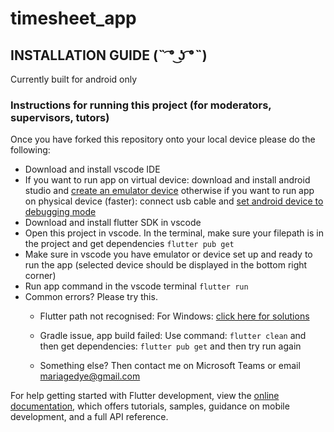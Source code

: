 # timesheet_app


## INSTALLATION GUIDE   (˵ ͡° ͜ʖ ͡°˵)

Currently built for android only

### Instructions for running this project (for moderators, supervisors, tutors)
Once you have forked this repository onto your local device please do the following:

* Download and install vscode IDE
* If you want to run app on virtual device: download and install android studio and [create an emulator device](https://youtu.be/q-3r85fl-g4?si=4ozX1hdjAkgHQuE3) otherwise if you want to run app on physical device (faster): connect usb cable and [set android device to debugging mode](https://youtu.be/aohkII1C4JY?si=33vqM9sMLxwOu0GS) 
* Download and install flutter SDK in vscode
* Open this project in vscode. In the terminal, make sure your filepath is in the project and get dependencies `flutter pub get`
* Make sure in vscode you have emulator or device set up and ready to run the app (selected device should be displayed in the bottom right corner)
* Run app command in the vscode terminal  `flutter run`
* Common errors? Please try this.
    * Flutter path not recognised: For Windows: [click here for solutions](https://www.google.com/search?q=how+to+edit+the+system+environment+variables+simple&sca_esv=580628691&rlz=1C1JZAP_enNZ1000NZ1000&sxsrf=AM9HkKnGT-jG6tdhF1fNvlqzhJoOPKjaKg%3A1699482481740&ei=cQtMZfjbLJmWnesP0YOKsAI&ved=0ahUKEwi42IDNubWCAxUZS2cHHdGBAiYQ4dUDCBA&uact=5&oq=how+to+edit+the+system+environment+variables+simple&gs_lp=Egxnd3Mtd2l6LXNlcnAiM2hvdyB0byBlZGl0IHRoZSBzeXN0ZW0gZW52aXJvbm1lbnQgdmFyaWFibGVzIHNpbXBsZTIFECEYoAEyBRAhGKABMgQQIRgVSNwLUPQCWJUIcAF4AZABAJgB4QGgAYULqgEFMC40LjO4AQPIAQD4AQHCAgoQABhHGNYEGLADwgIGEAAYFhgewgIIEAAYigUYhgPCAggQIRgWGB4YHcICBxAhGKABGAriAwQYACBBiAYBkAYI&sclient=gws-wiz-serp)

    * Gradle issue, app build failed: Use command: `flutter clean` and then get dependencies: `flutter pub get` and then try run again

    * Something else? Then contact me on Microsoft Teams or email mariagedye@gmail.com 


For help getting started with Flutter development, view the
[online documentation](https://docs.flutter.dev/), which offers tutorials,
samples, guidance on mobile development, and a full API reference.




